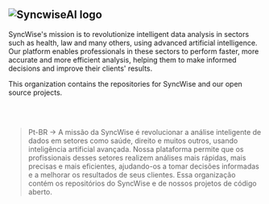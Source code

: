 ## ![SyncwiseAI logo](https://github.com/user-attachments/assets/090c71ea-becc-4ec3-be6f-e55fc8368428)

SyncWise's mission is to revolutionize intelligent data analysis in sectors such as health, law and many others, using advanced artificial intelligence. Our platform enables professionals in these sectors to perform faster, more accurate and more efficient analysis, helping them to make informed decisions and improve their clients' results.

This organization contains the repositories for SyncWise and our open source projects.

<br>
<br>

> Pt-BR -> A missão da SyncWise é revolucionar a análise inteligente de dados em setores como saúde, direito e muitos outros, usando inteligência artificial avançada. Nossa plataforma permite que os profissionais desses setores realizem análises mais rápidas, mais precisas e mais eficientes, ajudando-os a tomar decisões informadas e a melhorar os resultados de seus clientes. Essa organização contém os repositórios do SyncWise e de nossos projetos de código aberto.

